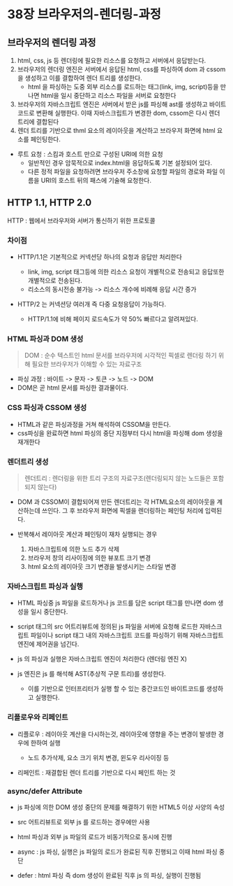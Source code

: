# 38장 브라우저의-렌더링-과정

## 브라우저의 렌더링 과정

1. html, css, js 등 렌더링에 필요한 리소스를 요청하고 서버에서 응답받는다.
2. 브라우저의 렌더링 엔진은 서버에서 응답된 html, css를 파싱하여 dom 과 cssom을 생성하고 이를 결합하여 렌더 트리를 생성한다.
   - html 을 파싱하는 도중 외부 리소스를 로드하는 태그(link, img, script)등을 만나면 html을 일시 중단하고 리소스 파일을 서버로 요청한다
3. 브라우저의 자바스크립트 엔진은 서버에서 받은 js를 파싱해 ast를 생성하고 바이트 코드로 변환해 실행한다. 이때 자바스크립트가 변경한 dom, cssom은 다시 렌더 트리에 결합된다
4. 렌더 트리를 기반으로 thml 요소의 레이아웃을 계산하고 브라우저 화면에 html 요소를 페인팅한다.

- 루트 요청 : 스킴과 호스트 만으로 구성된 URI에 의한 요청
  - 일반적인 경우 암묵적으로 index.html을 응답하도록 기본 설정되어 있다.
  - 다른 정적 파일을 요청하려면 브라우저 주소창에 요청할 파일의 경로와 파일 이름을 URI의 호스트 뒤의 패스에 기술해 요청한다.

## HTTP 1.1, HTTP 2.0

HTTP : 웹에서 브라우저와 서버가 통신하기 위한 프로토콜

### 차이점

- HTTP/1.1은 기본적으로 커넥션당 하나의 요청과 응답만 처리한다

  - link, img, script 태그등에 의한 리소스 요청이 개별적으로 전송되고 응답또한 개별적으로 전송된다.
  - 리소스의 동시전송 불가능 -> 리소스 개수에 비례해 응답 시간 증가

- HTTP/2 는 커넥션당 여러개 즉 다중 요청응답이 가능하다.
  - HTTP/1.1에 비해 페이지 로드속도가 약 50% 빠르다고 알려져있다.

### HTML 파싱과 DOM 생성

> DOM : 순수 텍스트인 html 문서를 브라우저에 시각적인 픽셀로 렌더링 하기 위해 필요한 브라우저가 이해할 수 있는 자료구조

- 파싱 과정 : 바이트 -> 문자 -> 토큰 -> 노드 -> DOM
- DOM은 곧 html 문서를 파싱한 결과물이다.

### CSS 파싱과 CSSOM 생성

- HTML과 같은 파싱과정을 거쳐 해석하여 CSSOM을 만든다.
- css파싱을 완료하면 html 파싱의 중단 지점부터 다시 html을 파싱해 dom 생성을 재개한다

### 렌더트리 생성

> 렌더트리 : 렌더링을 위한 트리 구조의 자료구조(렌더링되지 않는 노드들은 포함되지 않는다)

- DOM 과 CSSOM이 결합되어져 만든 렌더트리는 각 HTML요소의 레이아웃을 계산하는데 쓰인다. 그 후 브라우저 화면에 픽셀을 렌더링하는 페인팅 처리에 입력된다.

- 반복해서 레이아웃 계산과 페인팅이 재차 실행되는 경우
  1. 자바스크립트에 의한 노드 추가 삭제
  1. 브라우저 창의 리사이징에 의한 뷰포트 크기 변경
  1. html 요소의 레이아웃 크기 변경을 발생시키는 스타일 변경

### 자바스크립트 파싱과 실행

- HTML 파싱중 js 파일을 로드하거나 js 코드를 담은 script 태그를 만나면 dom 생성을 일시 중단한다.

- script 태그의 src 어트리뷰트에 정의된 js 파일을 서버에 요청해 로드한 자바스크립트 파일이나 script 태그 내의 자바스크립트 코드를 파싱하기 위해 자바스크립트 엔진에 제어권을 넘긴다.

- js 의 파싱과 실행은 자바스크립트 엔진이 처리한다 (렌더링 엔진 X)

- js 엔진은 js 를 해석해 AST(추상적 구문 트리)를 생성한다.
  - 이를 기반으로 인터프리터가 실행 할 수 있는 중간코드인 바이트코드를 생성하고 실행한다.

### 리플로우와 리페인트

- 리플로우 : 레이아웃 계산을 다시하는것, 레이아웃에 영향을 주는 변경이 발생한 경우에 한하여 실행

  - 노드 추가삭제, 요소 크기 위치 변경, 윈도우 리사이징 등

- 리페인트 : 재결합된 렌더 트리를 기반으로 다시 페인트 하는 것

### async/defer Attribute

- js 파싱에 의한 DOM 생성 중단의 문제를 해결하기 위한 HTML5 이상 사양의 속성

- src 어트리뷰트로 외부 js 를 로드하는 경우에만 사용

- html 파싱과 외부 js 파일의 로드가 비동기적으로 동시에 진행

- async : js 파싱, 실행은 js 파일의 로드가 완료된 직후 진행되고 이때 html 파싱 중단

- defer : html 파싱 즉 dom 생성이 완료된 직후 js 의 파싱, 실행이 진행됨
